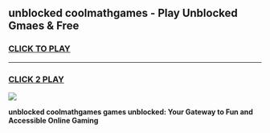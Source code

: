 
## unblocked coolmathgames - Play Unblocked Gmaes & Free
<h3>
<a href="https://news.freeplayer.one?title=unblocked_coolmathgames&ref=23F">CLICK TO PLAY</a></h3>
<hr>

<h3>
<a href="https://news.freeplayer.one?title=unblocked_coolmathgames&ref=23F">CLICK 2 PLAY</a>
  
</h3>

<a href="https://news.freeplayer.one?title=unblocked_coolmathgames&ref=23F/"><img src="https://clearcache.store/games.png"></a>


**unblocked coolmathgames games unblocked: Your Gateway to Fun and Accessible Online Gaming**
